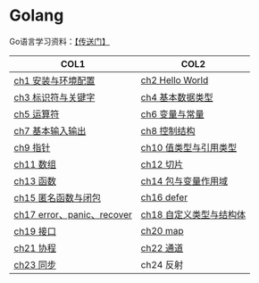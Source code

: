 # Golang


Go语言学习资料：[【传送门】](https://zchaoyu1126.github.io/2022/06/means/)

| COL1                                                         | COL2                                                         |
| ------------------------------------------------------------ | ------------------------------------------------------------ |
| [ch1 安装与环境配置](https://note4u.top/2021/12/go-ch1/)     | [ch2 Hello World](https://note4u.top/2021/12/go-ch2/)        |
| [ch3 标识符与关键字](https://note4u.top/2021/12/go-ch3/)     | [ch4 基本数据类型](https://note4u.top/2021/12/go-ch4/)       |
| [ch5 运算符](https://note4u.top/2021/12/go-ch5/)             | [ch6 变量与常量](https://note4u.top/2021/12/go-ch6/)         |
| [ch7 基本输入输出](https://note4u.top/2021/12/go-ch7/)       | [ch8 控制结构](https://note4u.top/2021/12/go-ch8/)           |
| [ch9 指针](https://note4u.top/2021/12/go-ch9/)               | [ch10 值类型与引用类型](https://note4u.top/2021/12/go-ch10/) |
| [ch11 数组](https://note4u.top/2022/01/go-ch11/)             | [ch12 切片](https://note4u.top/2022/01/go-ch12/)             |
| [ch13 函数](https://note4u.top/2022/01/go-ch13/)             | [ch14 包与变量作用域](https://note4u.top/2022/01/go-ch14/)   |
| [ch15 匿名函数与闭包](https://note4u.top/2022/01/go-ch15/)   | [ch16 defer](https://note4u.top/2022/01/go-ch16/)            |
| [ch17 error、panic、recover](https://note4u.top/2022/02/go-ch17/) | [ch18 自定义类型与结构体](https://note4u.top/2022/02/go-ch18/) |
| [ch19 接口](https://note4u.top/2022/03/go-ch19/)             | [ch20 map](https://note4u.top/2022/03/go-ch20/)              |
| [ch21 协程](https://note4u.top/2022/03/go-ch21/)             | [ch22 通道](https://note4u.top/2022/03/go-ch22/)             |
| [ch23 同步](https://note4u.top/2022/03/go-ch23/)             | ch24 反射                                                    |






















